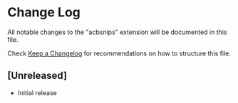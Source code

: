 # Change Log
All notable changes to the "acbsnips" extension will be documented in this file.

Check [Keep a Changelog](http://keepachangelog.com/) for recommendations on how to structure this file.

## [Unreleased]
- Initial release